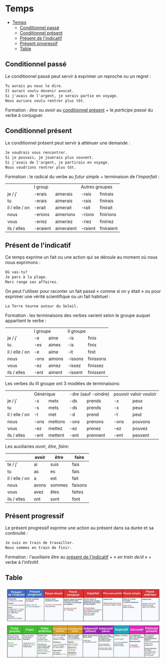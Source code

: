 # Temps

- [Temps](#temps)
  - [Conditionnel passé](#conditionnel-passé)
  - [Conditionnel présent](#conditionnel-présent)
  - [Présent de l'indicatif](#présent-de-lindicatif)
  - [Présent progressif](#présent-progressif)
  - [Table](#table)

## Conditionnel passé

Le conditionnel passé peut servir à exprimer un reproche ou un regret :

```text
Tu aurais pu nous le dire.
Il aurait voulu devenir avocat.
Si j'avais de l'argent, je serais partie en voyage.
Nous aurions voulu rentrer plus tôt.
```

Formation : _être_ ou _avoir_ au [conditionnel présent](#conditionnel-présent) + le _participe passé_ du verbe à conjuguer.

## Conditionnel présent

Le conditionnel présent peut servir à atténuer une demande :

```text
Je voudrais vous rencontrer.
Si je pouvais, je jouerais plus souvent.
Si j'avais de l'argent, je partirais en voyage.
Nous voudrions rentrer plus tôt.
```

Formation : le radical du verbe au _futur simple_ + terminaison de _l'imparfait_ :

<table>
    <tr>
        <td></td>
        <td colspan="2">I group</td>
        <td colspan="2">Autres groupes</td>
    </tr>
    <tr>
        <td>je / j'</td>
        <td>-erais</td>
        <td>aimerais</td>
        <td>-rais</td>
        <td>finirais</td>
    </tr>
    <tr>
        <td>tu</td>
        <td>-erais</td>
        <td>aimerais</td>
        <td>-rais</td>
        <td>finirais</td>
    </tr>
    <tr>
        <td>il / elle / on</td>
        <td>-erait</td>
        <td>aimerait</td>
        <td>-rait</td>
        <td>finirait</td>
    </tr>
    <tr>
        <td>nous</td>
        <td>-erions</td>
        <td>aimerions</td>
        <td>-rions</td>
        <td>finirions</td>
    </tr>
    <tr>
        <td>vous</td>
        <td>-eriez</td>
        <td>aimeriez</td>
        <td>-riez</td>
        <td>finiriez</td>
    </tr>
    <tr>
        <td>ils / elles</td>
        <td>-eraient</td>
        <td>aimeraient</td>
        <td>-raient</td>
        <td>finiraient</td>
    </tr>
</table>

## Présent de l'indicatif

Ce temps exprime un fait ou une action qui se déroule au moment où nous nous exprimons :

```text
Où vas-tu?
Je pars à la plage.
Marc range ses affaires.
```

On peut l'utiliser pour raconter un fait passé « comme si on y était » ou pour exprimer une vérité scientifique ou un fait habituel :

```text
La Terre tourne autour du Soleil.
```

Formation : les terminaisons des verbes varient selon le groupe auquel appartient le verbe :

<table>
    <tr>
        <td></td>
        <td colspan="2">I groupe</td>
        <td colspan="2">II groupe</td>
    </tr>
    <tr>
        <td>je / j'</td>
        <td>-e</td>
        <td>aime</td>
        <td>-is</b</td>
        <td>finis</td>
    </tr>
    <tr>
        <td>tu</td>
        <td>-es</td>
        <td>aimes</td>
        <td>-is</td>
        <td>finis</td>
    </tr>
    <tr>
        <td>il / elle / on</td>
        <td>-e</td>
        <td>aime</td>
        <td>-it</td>
        <td>finit</td>
    </tr>
    <tr>
        <td>nous</td>
        <td>-ons</td>
        <td>aimons</td>
        <td>-issons</td>
        <td>finissons</td>
    </tr>
    <tr>
        <td>vous</td>
        <td>-ez</td>
        <td>aimez</td>
        <td>-issez</td>
        <td>finissez</td>
    </tr>
    <tr>
        <td>ils / elles</td>
        <td>-ent</td>
        <td>aiment</td>
        <td>-issent</td>
        <td>finissent</td>
    </tr>
</table>

Les verbes du III groupe ont 3 modèles de terminaisons:

<table>
    <tr>
        <td></td>
        <td colspan="2">Générique</td>
        <td colspan="2">-dre (sauf -oindre)</td>
        <td colspan="2">pouvoir valoir vouloir</td>
    </tr>
    <tr>
        <td>je / j'</td>
        <td>-s</td>
        <td>mets</td>
        <td>-ds</b</td>
        <td>prends</td>
        <td>-x</b</td>
        <td>peux</td>
    </tr>
    <tr>
        <td>tu</td>
        <td>-s</td>
        <td>mets</td>
        <td>-ds</td>
        <td>prends</td>
        <td>-x</td>
        <td>peux</td>
    </tr>
    <tr>
        <td>il / elle / on</td>
        <td>-t</td>
        <td>met</td>
        <td>-d</td>
        <td>prend</td>
        <td>-t</td>
        <td>peut</td>
    </tr>
    <tr>
        <td>nous</td>
        <td>-ons</td>
        <td>mettons</td>
        <td>-ons</td>
        <td>prenons</td>
        <td>-ons</td>
        <td>pouvons</td>
    </tr>
    <tr>
        <td>vous</td>
        <td>-ez</td>
        <td>mettez</td>
        <td>-ez</td>
        <td>prenez</td>
        <td>-ez</td>
        <td>pouvez</td>
    </tr>
    <tr>
        <td>ils / elles</td>
        <td>-ent</td>
        <td>mettent</td>
        <td>-ent</td>
        <td>prennent</td>
        <td>-ent</td>
        <td>peuvent</td>
    </tr>
</table>

Les auxiliaries _avoir_, _être_, _faire_:

|                | avoir | être   | faire   |
| -------------- | ----- | ------ | ------- |
| te / j'        | ai    | suis   | fais    |
| tu             | as    | es     | fais    |
| il / elle / on | a     | est    | fait    |
| nous           | avons | sommes | faisons |
| vous           | avez  | êtes   | faites  |
| ils / elles    | ont   | sont   | font    |

## Présent progressif

Le présent progressif exprime une action au présent dans sa durée et sa continuité :

```text
Je suis en train de travailler.
Nous sommes en train de finir.
```

Formation : l'auxiliaire _être_ au [présent de l'indicatif](#présent-de-lindicatif) + « _en train de/d_ » + verbe à l'infinitif.

## Table

<img src="temps.jpg" />
